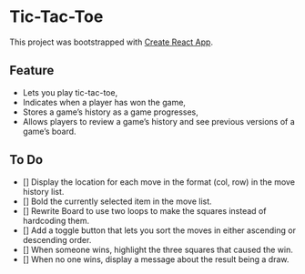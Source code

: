 # Tic-Tac-Toe

This project was bootstrapped with [Create React App](https://github.com/facebook/create-react-app).

## Feature

- Lets you play tic-tac-toe,
- Indicates when a player has won the game,
- Stores a game’s history as a game progresses,
- Allows players to review a game’s history and see previous versions of a game’s board.

## To Do

- [] Display the location for each move in the format (col, row) in the move history list.
- [] Bold the currently selected item in the move list.
- [] Rewrite Board to use two loops to make the squares instead of hardcoding them.
- [] Add a toggle button that lets you sort the moves in either ascending or descending order.
- [] When someone wins, highlight the three squares that caused the win.
- [] When no one wins, display a message about the result being a draw.
